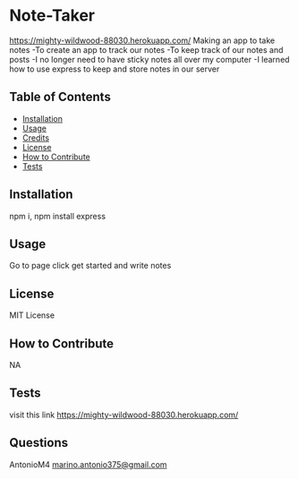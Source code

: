 # Note-Taker
https://mighty-wildwood-88030.herokuapp.com/
Making an app to take notes
-To create an app to track our notes
-To keep track of our notes and posts
-I no longer need to have sticky notes all over my computer
-I learned how to use express to keep and store notes in our server
## Table of Contents 
- [Installation](#installation)
- [Usage](#usage)
- [Credits](#credits)
- [License](#license)
- [How to Contribute](#how-to-contribute)
- [Tests](#tests)
## Installation
npm i, npm install express
## Usage
Go to page click get started and write notes
## License
MIT License
## How to Contribute
NA
## Tests
visit this link https://mighty-wildwood-88030.herokuapp.com/
## Questions
AntonioM4
marino.antonio375@gmail.com
